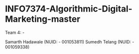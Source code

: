 # INFO7374-Algorithmic-Digital-Marketing-master

Team 4: -

Samarth Hadawale (NUID: - 001053811)
Sumedh Telang (NUID: - 001059338)
